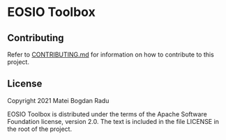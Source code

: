 # EOSIO Toolbox

## Contributing
Refer to [CONTRIBUTING.md](./CONTRIBUTING.md) for information on how to contribute to this project.

## License
Copyright 2021 Matei Bogdan Radu

EOSIO Toolbox is distributed under the terms of the Apache Software Foundation license, version 2.0. The text is included in the file LICENSE in the root of the project.
